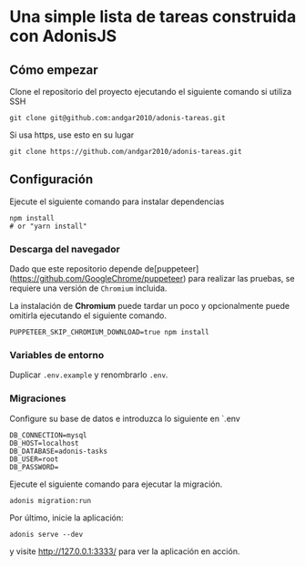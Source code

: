 # Una simple lista de tareas construida con AdonisJS

## Cómo empezar

Clone el repositorio del proyecto ejecutando el siguiente comando si utiliza SSH

```
git clone git@github.com:andgar2010/adonis-tareas.git
```

Si usa https, use esto en su lugar

```
git clone https://github.com/andgar2010/adonis-tareas.git
```

## Configuración

Ejecute el siguiente comando para instalar dependencias

```
npm install
# or "yarn install"
```

### Descarga del navegador

Dado que este repositorio depende de[puppeteer] (https://github.com/GoogleChrome/puppeteer) para realizar las pruebas, se requiere una versión de `Chromium` incluida.

La instalación de **Chromium** puede tardar un poco y opcionalmente puede omitirla ejecutando el siguiente comando.

```
PUPPETEER_SKIP_CHROMIUM_DOWNLOAD=true npm install
```


### Variables de entorno

Duplicar `.env.example` y renombrarlo `.env`.


### Migraciones

Configure su base de datos e introduzca lo siguiente en `.env

```
DB_CONNECTION=mysql
DB_HOST=localhost
DB_DATABASE=adonis-tasks
DB_USER=root
DB_PASSWORD=
```

Ejecute el siguiente comando para ejecutar la migración.

```
adonis migration:run
```

Por último, inicie la aplicación:

```
adonis serve --dev
```

y visite http://127.0.0.1:3333/ para ver la aplicación en acción.
